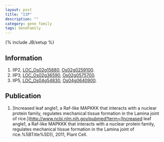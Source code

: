 ```yaml
---
layout: post
title: "IIP"
description: ""
category: gene family
tags: GeneFamily
---
```

{% include JB/setup %}

## Information
1. IIP2, [LOC_Os02g15880](http://rice.plantbiology.msu.edu/cgi-bin/ORF_infopage.cgi?orf=LOC_Os02g15880), [Os02g0259100](http://rapdb.dna.affrc.go.jp/viewer/gbrowse_details/irgsp1?name=Os02g0259100).
2. IIP3, [LOC_Os02g36590](http://rice.plantbiology.msu.edu/cgi-bin/ORF_infopage.cgi?orf=LOC_Os02g36590), [Os02g0575700](http://rapdb.dna.affrc.go.jp/viewer/gbrowse_details/irgsp1?name=Os02g0575700).
3. IIP5, [LOC_Os04g54830](http://rice.plantbiology.msu.edu/cgi-bin/ORF_infopage.cgi?orf=LOC_Os04g54830), [Os04g0640900](http://rapdb.dna.affrc.go.jp/viewer/gbrowse_details/irgsp1?name=Os04g0640900).

## Publication
1. [Increased leaf angle1, a Raf-like MAPKKK that interacts with a nuclear protein family, regulates mechanical tissue formation in the Lamina joint of rice.](http://www.ncbi.nlm.nih.gov/pubmed?term=(Increased leaf angle1, a Raf-like MAPKKK that interacts with a nuclear protein family, regulates mechanical tissue formation in the Lamina joint of rice.%5BTitle%5D)), 2011, Plant Cell.



